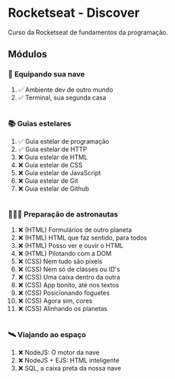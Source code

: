 # Rocketseat - Discover
Curso da Rocketseat de fundamentos da programação.


## Módulos

<!-- ❌✅ -->

### 🚀 **Equipando sua nave**

1. ✅ Ambiente dev de outro mundo
1. ✅ Terminal, sua segunda casa

#
### 📚 **Guias estelares**

1. ✅ Guia estelar de programação
1. ✅ Guia estelar de HTTP
1. ❌ Guia estelar de HTML
1. ❌ Guia estelar de CSS
1. ❌ Guia estelar de JavaScript
1. ❌ Guia estelar de Git
1. ❌ Guia estelar de Github

#
### 👨🏽‍🚀 **Preparação de astronautas**

1. ❌ (HTML) Formulários de outro planeta
1. ❌ (HTML) HTML que faz sentido, para todos
1. ❌ (HTML) Posso ver e ouvir o HTML
1. ❌ (HTML) Pilotando com a DOM
1. ❌ (CSS)  Nem tudo são pixels
1. ❌ (CSS) Nem só de classes ou ID's
1. ❌ (CSS) Uma caixa dentro da outra
1. ❌ (CSS) App bonito, até nos textos
1. ❌ (CSS) Posicionando foguetes
1. ❌ (CSS) Agora sim, cores
1. ❌ (CSS) Alinhando os planetas

#
### 🛰️ **Viajando ao espaço**

1. ❌ NodeJS: O motor da nave
1. ❌ NodeJS + EJS: HTML inteligente
1. ❌ SQL, a caixa preta da nossa nave

